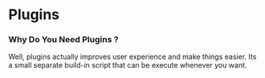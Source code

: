 <h1>Plugins</h1>

### Why Do You Need Plugins ?
Well, plugins actually improves user experience and make things easier. Its a small separate build-in script that can be execute whenever you want. 
